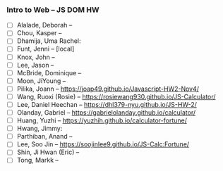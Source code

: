 ### Intro to Web – JS DOM HW

- [ ] Alalade, Deborah –
- [ ] Chou, Kasper –
- [ ] Dhamija, Uma Rachel:
- [ ] Funt, Jenni – [local]
- [ ] Knox, John –
- [ ] Lee, Jason –
- [ ] McBride, Dominique – 
- [ ] Moon, JiYoung –
- [ ] Pilika, Joann – https://joap49.github.io/Javascript-HW2-Nov4/
- [ ] Wang, Ruoxi (Rosie) – https://rosiewang930.github.io/JS-Calculator/
- [ ] Lee, Daniel Heechan – https://dhl379-nyu.github.io/JS-HW-2/
- [ ] Olanday, Gabriel – https://gabrielolanday.github.io/calculator/
- [ ] Huang, Yuzhi – https://yuzhih.github.io/calculator-fortune/
- [ ] Hwang, Jimmy:
- [ ] Parthiban, Anand –
- [ ] Lee, Soo Jin – https://soojinlee9.github.io/JS-Calc:Fortune/
- [ ] Shin, Ji Hwan (Eric) – 
- [ ] Tong, Markk – 

